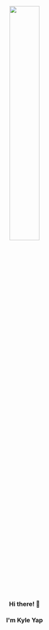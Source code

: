 <p align="center">
  <img width="40%" height="40%" src="https://github.com/famasboy888/famasboy888/assets/23441168/c498acd1-d33b-4c52-94f4-a04eafec8c5a">
</p>

<div align="center">
  
### Hi there! 👋
### I'm Kyle Yap 

</div>
